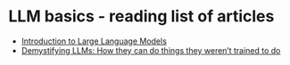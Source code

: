 # LLM basics - reading list of articles

* [Introduction to Large Language Models](https://developers.google.com/machine-learning/resources/intro-llms)
* [Demystifying LLMs: How they can do things they weren’t trained to do](https://github.blog/2023-10-27-demystifying-llms-how-they-can-do-things-they-werent-trained-to-do/)
